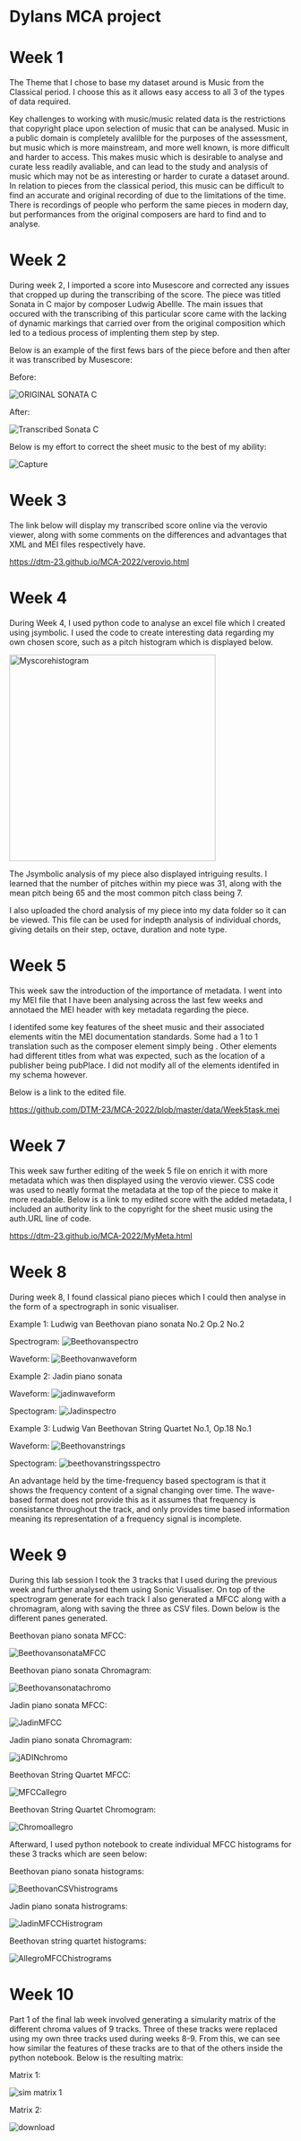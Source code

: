 # Dylans MCA project


# Week 1

The Theme that I chose to base my dataset around is Music from the Classical period. I choose this as it allows easy access to all 3 of the types of data required. 

Key challenges to working with music/music related data is the restrictions that copyright place upon selection of music that can be analysed. Music in a public domain is completely avalilble for the purposes of the assessment, but music which is more mainstream, and more well known, is more difficult and harder to access. This makes music which is desirable to analyse and curate less readily avaliable, and can lead to the study and analysis of music which may not be as interesting or harder to curate a dataset around. In relation to pieces from the classical period, this music can be difficult to find an accurate and original recording of due to the limitations of the time. There is recordings of people who perform the same pieces in modern day, but performances from the original composers are hard to find and to analyse. 

#  Week 2

During week 2, I imported a score into Musescore and corrected any issues that cropped up during the transcribing of the score. The piece was titled Sonata in C major by composer Ludwig AbeIlle. The main issues that occured with the transcribing of this particular score came with the lacking of dynamic markings that carried over from the original composition which led to a tedious process of implenting them step by step. 

Below is an example of the first fews bars of the piece before and then after it was transcribed by Musescore:

Before:


![ORIGINAL SONATA C](https://user-images.githubusercontent.com/113992031/206073438-6b670ec8-e1f3-4598-9e46-fdaa310c1282.PNG)



After:

![Transcribed Sonata C](https://user-images.githubusercontent.com/113992031/206073453-fa552d37-42d2-4423-bfb9-e40c2b255183.PNG)

Below is my effort to correct the sheet music to the best of my ability:

![Capture](https://user-images.githubusercontent.com/113992031/206827098-444c6ac7-a34c-4b7a-98e5-3ce51e425660.PNG)



# Week 3

The link below will display my transcribed score online via the verovio viewer, along with some comments on the differences and advantages that XML and MEI files respectively have.

https://dtm-23.github.io/MCA-2022/verovio.html



# Week 4


During Week 4, I used python code to analyse an excel file which I created using jsymbolic. I used the code to create interesting data regarding my own chosen score, such as a pitch histogram which is displayed below.



<img width="368" alt="Myscorehistogram" src="https://user-images.githubusercontent.com/113992031/195601291-32e6d9a4-5245-47ab-a85e-a65c9cc3b3e4.png">

The Jsymbolic analysis of my piece also displayed intriguing results. I learned that the number of pitches within my piece was 31, along with the mean pitch being 65 and the most common pitch class being 7. 

I also uploaded the chord analysis of my piece into my data folder so it can be viewed. This file can be used for indepth analysis of individual chords, giving details on their step, octave, duration and note type.


# Week 5


This week saw the introduction of the importance of metadata. I went into my MEI file that I have been analysing across the last few weeks and annotaed the MEI header with key metadata regarding the piece. 

I identifed some key features of the sheet music and their associated elements witin the MEI documentation standards. Some had a 1 to 1 translation such as the composer element simply being <composer>. Other elements had different titles from what was expected, such as the location of a publisher being pubPlace. I did not modify all of the elements identifed in my schema however.

 
Below is a link to the edited file.

https://github.com/DTM-23/MCA-2022/blob/master/data/Week5task.mei





# Week 7


 This week saw further editing of the week 5 file on enrich it with more metadata which was then displayed using the verovio viewer. CSS code was used to neatly format the metadata at the top of the piece to make it more readable. Below is a link to my edited score with the added metadata, I included an authority link to the copyright for the sheet music using the auth.URL line of code. 
 
 https://dtm-23.github.io/MCA-2022/MyMeta.html



# Week 8


During week 8, I found classical piano pieces which I could then analyse in the form of a spectrograph in sonic visualiser.

Example 1: Ludwig van Beethovan piano sonata No.2 Op.2 No.2

Spectrogram: 
![Beethovanspectro](https://user-images.githubusercontent.com/113992031/201108147-7b6e01fc-c0c2-4474-a218-49ed8efdd78c.png)

Waveform:
![Beethovanwaveform](https://user-images.githubusercontent.com/113992031/201108192-52ef8951-c0a5-42ff-9ace-bde5a48174f5.png)

Example 2: Jadin piano sonata 

Waveform:
![jadinwaveform](https://user-images.githubusercontent.com/113992031/201110120-f3f27c24-5a73-4b9d-a14f-7210391b8284.png)


Spectogram:
![Jadinspectro](https://user-images.githubusercontent.com/113992031/201110147-5cf14043-9fab-408e-8e73-b16728d4d42d.png)

Example 3: Ludwig Van Beethovan String Quartet No.1, Op.18 No.1

Waveform:
![Beethovanstrings](https://user-images.githubusercontent.com/113992031/201920131-eb332cfa-9742-4093-ac68-2e0a94a5a2e5.png)

Spectogram:
![beethovanstringsspectro](https://user-images.githubusercontent.com/113992031/201920165-4cbe4584-390b-42e8-a858-864b33199e3d.png)
 
 
An advantage held by the time-frequency based spectogram is that it shows the frequency content of a signal changing over time. The wave-based format does not provide this as it assumes that frequency is consistance throughout the track, and only provides time based information meaning its representation of a frequency signal is incomplete. 




# Week 9

During this lab session I took the 3 tracks that I used during the previous week and further analysed them using Sonic Visualiser. On top of the spectrogram generate for each track I also generated a MFCC along with a chromagram, along with saving the three as CSV files. Down below is the different panes generated. 

Beethovan piano sonata MFCC:

![BeethovansonataMFCC](https://user-images.githubusercontent.com/113992031/206925837-5a5ce2ce-80ec-475d-8ded-a3e5b5198613.png)

Beethovan piano sonata Chromagram:

![Beethovansonatachromo](https://user-images.githubusercontent.com/113992031/206925862-4149a3f6-a8f8-444f-becd-342bba30eacb.png)

 
 Jadin piano sonata MFCC:
 
 ![JadinMFCC](https://user-images.githubusercontent.com/113992031/206925991-a1fb7e25-c586-401c-82e5-e9410e67c0a5.png)

 Jadin piano sonata Chromagram:
 
 ![jADINchromo](https://user-images.githubusercontent.com/113992031/206925999-7318938f-d49c-4852-a6ed-707a2cccb3e7.png)

 Beethovan String Quartet MFCC:
 
 ![MFCCallegro](https://user-images.githubusercontent.com/113992031/206926093-f6fd8c4e-4d4a-4c81-8e4e-1c6fe71ca67c.png)

 Beethovan String Quartet Chromogram:
 
 ![Chromoallegro](https://user-images.githubusercontent.com/113992031/206926121-a9641d4e-4200-4cd9-a31e-0e236b46bf0e.png)
 
 
 Afterward, I used python notebook to create individual MFCC histograms for these 3 tracks which are seen below:
 
 Beethovan piano sonata histograms:
 
![BeethovanCSVhistrograms](https://user-images.githubusercontent.com/113992031/206926690-d1349be7-4562-42c4-9b0c-5a6c1f89fc0c.png)


 Jadin piano sonata histrograms:
 
 ![JadinMFCCHistrogram](https://user-images.githubusercontent.com/113992031/206926262-620e10a0-dec8-4402-b269-dfe8805c53b9.png)

 Beethovan string quartet histograms:
 
 ![AllegroMFCChistrograms](https://user-images.githubusercontent.com/113992031/206926297-b27343d4-117f-4eb7-a103-3a00216c9f9e.png)

 
 
 
 

 






















# Week 10



Part 1 of the final lab week involved generating a simularity matrix of the different chroma values of 9 tracks. Three of these tracks were replaced using my own three tracks used during weeks 8-9. From this, we can see how similar the features of these tracks are to that of the others inside the python notebook. Below is the resulting matrix:
 
 Matrix 1:
 
 ![sim matrix 1](https://user-images.githubusercontent.com/113992031/206927841-6df506cd-0683-4a27-97d8-663be18683e1.png)

 
 
 Matrix 2:
 
 ![download](https://user-images.githubusercontent.com/113992031/206927849-5bc89d4d-1a02-41cf-aeb2-dc84a2fc9bc8.png)

 

